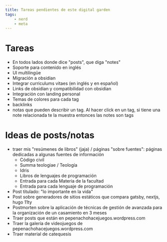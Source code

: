 ```yaml
---
title: Tareas pendientes de este digital garden
tags:
    - nerd
    - meta
---
```

# Tareas
- En todos lados donde dice "posts", que diga "notes"
- Soporte para contenido en inglés
- UI multilingüe
- Migración a obsidian
- Integrar curriculums vitaes (en inglés y en español)
- Links de obsidian y compatibilidad con obsidian
- Integración con landing personal
- Temas de colores para cada tag
- backlinks
- notas que pueden describir un tag. Al hacer click en un tag, si tiene una note relacionada te la muestra entonces las notes son tags

# Ideas de posts/notas
- traer mis "resúmenes de libros" (jaja) / páginas "sobre fuentes": páginas dedicadas a algunas fuentes de información
    - Código civil
    - Summa teologiae / Teología
    - Idris
    - Libros de lenguajes de programación
    - Entrada para cada Materia de la facultad
    - Entrada para cada lenguaje de programación
- Post titulado: "lo importante en la vida"
- Post sobre generadores de sitios estáticos que compara gatsby, nextjs, hugo 11ty
- Postmorten sobre la aplicación de técnicas de gestión de avanzada para la organización de un casamiento en 3 meses
- Traer posts que están en pepenachohacejuegos.wordpress.com
- Traer la galería de videojuegos de pepenachohacejuegos.wordpress.com
- Traer material de catequesis
